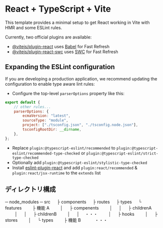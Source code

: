 # React + TypeScript + Vite

This template provides a minimal setup to get React working in Vite with HMR and some ESLint rules.

Currently, two official plugins are available:

- [@vitejs/plugin-react](https://github.com/vitejs/vite-plugin-react/blob/main/packages/plugin-react/README.md) uses [Babel](https://babeljs.io/) for Fast Refresh
- [@vitejs/plugin-react-swc](https://github.com/vitejs/vite-plugin-react-swc) uses [SWC](https://swc.rs/) for Fast Refresh

## Expanding the ESLint configuration

If you are developing a production application, we recommend updating the configuration to enable type aware lint rules:

- Configure the top-level `parserOptions` property like this:

```js
export default {
	// other rules...
	parserOptions: {
		ecmaVersion: "latest",
		sourceType: "module",
		project: ["./tsconfig.json", "./tsconfig.node.json"],
		tsconfigRootDir: __dirname,
	},
};
```

- Replace `plugin:@typescript-eslint/recommended` to `plugin:@typescript-eslint/recommended-type-checked` or `plugin:@typescript-eslint/strict-type-checked`
- Optionally add `plugin:@typescript-eslint/stylistic-type-checked`
- Install [eslint-plugin-react](https://github.com/jsx-eslint/eslint-plugin-react) and add `plugin:react/recommended` & `plugin:react/jsx-runtime` to the `extends` list

## ディレクトリ構成

─ node_modules
─ src
　 ├ components
　 ├ routes
　 ├ types
　 └ features
　　 ├ 機能 A
　　 │ 　 ├ compenents
　　 │ 　 │ 　 ├ childrenA
　　 │ 　 │ 　 ├ childrenB
　　 │ 　 │ 　・・・
　　 │ 　 ├ hooks
　　 │ 　 ├ stores
　　 │ 　 └ types
　　 ├ 機能 B
　　　・・・
